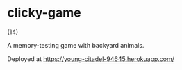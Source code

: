 # clicky-game
(14)

A memory-testing game with backyard animals.

Deployed at https://young-citadel-94645.herokuapp.com/
